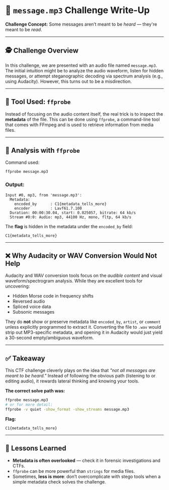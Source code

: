 # 📁 `message.mp3` Challenge Write-Up  
**Challenge Concept:** Some messages aren’t meant to be _heard_ — they're meant to be _read_.

---

## 🕵️ Challenge Overview

In this challenge, we are presented with an audio file named `message.mp3`. The initial intuition might be to analyze the audio waveform, listen for hidden messages, or attempt steganographic decoding via spectrum analysis (e.g., using Audacity). However, this turns out to be a misdirection.

---

## 🔧 Tool Used: `ffprobe`

Instead of focusing on the audio content itself, the real trick is to inspect the **metadata** of the file. This can be done using `ffprobe`, a command-line tool that comes with FFmpeg and is used to retrieve information from media files.

---

## 🧪 Analysis with `ffprobe`

Command used:

```bash
ffprobe message.mp3
```

### Output:

```
Input #0, mp3, from 'message.mp3':
  Metadata:
    encoded_by      : C1{metadata_tells_more}
    encoder         : Lavf61.7.100
  Duration: 00:00:30.04, start: 0.025057, bitrate: 64 kb/s
  Stream #0:0: Audio: mp3, 44100 Hz, mono, fltp, 64 kb/s
```

The **flag** is hidden in the metadata under the `encoded_by` field:

```
C1{metadata_tells_more}
```

---

## ❌ Why Audacity or WAV Conversion Would Not Help

Audacity and WAV conversion tools focus on the *audible content* and visual waveform/spectrogram analysis. While they are excellent tools for uncovering:

- Hidden Morse code in frequency shifts
- Reversed audio
- Spliced voice data
- Subsonic messages

They do **not** show or preserve metadata like `encoded_by`, `artist`, or `comment` unless explicitly programmed to extract it. Converting the file to `.wav` would strip out MP3-specific metadata, and opening it in Audacity would just yield a 30-second empty/ambiguous waveform.

---

## ✅ Takeaway

This CTF challenge cleverly plays on the idea that _"not all messages are meant to be heard."_ Instead of following the obvious path (listening to or editing audio), it rewards lateral thinking and knowing your tools.

**The correct solve path was:**

```bash
ffprobe message.mp3
# or for more detail:
ffprobe -v quiet -show_format -show_streams message.mp3
```

**Flag:**

```
C1{metadata_tells_more}
```

---

## 🧠 Lessons Learned

- **Metadata is often overlooked** — check it in forensic investigations and CTFs.
- `ffprobe` can be more powerful than `strings` for media files.
- Sometimes, **less is more**: don’t overcomplicate with stego tools when a simple metadata check solves the challenge.
